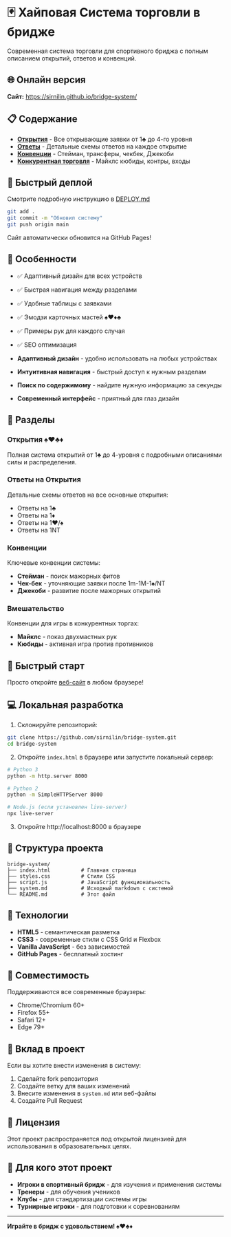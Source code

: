# 🃏 Хайповая Система торговли в бридже

Современная система торговли для спортивного бриджа с полным описанием открытий, ответов и конвенций.

## 🌐 Онлайн версия

**Сайт:** https://sirnilin.github.io/bridge-system/

## 📋 Содержание

- **[Открытия](openings.md)** - Все открывающие заявки от 1♣️ до 4-го уровня
- **[Ответы](responses.md)** - Детальные схемы ответов на каждое открытие  
- **[Конвенции](conventions.md)** - Стейман, трансферы, чекбек, Джекоби
- **[Конкурентная торговля](competitive.md)** - Майклс кюбиды, контры, входы

## 🚀 Быстрый деплой

Смотрите подробную инструкцию в [DEPLOY.md](DEPLOY.md)

```bash
git add .
git commit -m "Обновил систему"
git push origin main
```

Сайт автоматически обновится на GitHub Pages!

## 📱 Особенности

- ✅ Адаптивный дизайн для всех устройств
- ✅ Быстрая навигация между разделами
- ✅ Удобные таблицы с заявками
- ✅ Эмодзи карточных мастей ♠️♥️♦️♣️
- ✅ Примеры рук для каждого случая
- ✅ SEO оптимизация

- **Адаптивный дизайн** - удобно использовать на любых устройствах
- **Интуитивная навигация** - быстрый доступ к нужным разделам
- **Поиск по содержимому** - найдите нужную информацию за секунды
- **Современный интерфейс** - приятный для глаз дизайн

## 📱 Разделы

### Открытия ♠️♥️♣️♦️
Полная система открытий от 1♣️ до 4-уровня с подробными описаниями силы и распределения.

### Ответы на Открытия
Детальные схемы ответов на все основные открытия:
- Ответы на 1♣️
- Ответы на 1♦️  
- Ответы на 1♥️/♠️
- Ответы на 1NT

### Конвенции
Ключевые конвенции системы:
- **Стейман** - поиск мажорных фитов
- **Чек-бек** - уточняющие заявки после 1m-1M-1♠️/NT
- **Джекоби** - развитие после мажорных открытий

### Вмешательство
Конвенции для игры в конкурентных торгах:
- **Майклс** - показ двухмастных рук
- **Кюбиды** - активная игра против противников

## 🚀 Быстрый старт

Просто откройте [веб-сайт](https://sirnilin.github.io/bridge-system/) в любом браузере!

## 💻 Локальная разработка

1. Склонируйте репозиторий:
```bash
git clone https://github.com/sirnilin/bridge-system.git
cd bridge-system
```

2. Откройте `index.html` в браузере или запустите локальный сервер:
```bash
# Python 3
python -m http.server 8000

# Python 2
python -m SimpleHTTPServer 8000

# Node.js (если установлен live-server)
npx live-server
```

3. Откройте http://localhost:8000 в браузере

## 📝 Структура проекта

```
bridge-system/
├── index.html          # Главная страница
├── styles.css          # Стили CSS
├── script.js           # JavaScript функциональность
├── system.md           # Исходный markdown с системой
└── README.md           # Этот файл
```

## 🎨 Технологии

- **HTML5** - семантическая разметка
- **CSS3** - современные стили с CSS Grid и Flexbox
- **Vanilla JavaScript** - без зависимостей
- **GitHub Pages** - бесплатный хостинг

## 📱 Совместимость

Поддерживаются все современные браузеры:
- Chrome/Chromium 60+
- Firefox 55+
- Safari 12+
- Edge 79+

## 🤝 Вклад в проект

Если вы хотите внести изменения в систему:

1. Сделайте fork репозитория
2. Создайте ветку для ваших изменений
3. Внесите изменения в `system.md` или веб-файлы
4. Создайте Pull Request

## 📄 Лицензия

Этот проект распространяется под открытой лицензией для использования в образовательных целях.

## 🎯 Для кого этот проект

- **Игроки в спортивный бридж** - для изучения и применения системы
- **Тренеры** - для обучения учеников
- **Клубы** - для стандартизации системы игры
- **Турнирные игроки** - для подготовки к соревнованиям

---

**Играйте в бридж с удовольствием! ♠️♥️♣️♦️**